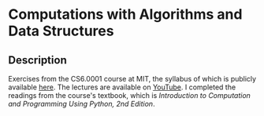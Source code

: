 # Computations with Algorithms and Data Structures

## Description
Exercises from the CS6.0001 course at MIT, the syllabus of which is publicly available [here](https://ocw.mit.edu/courses/electrical-engineering-and-computer-science/6-0001-introduction-to-computer-science-and-programming-in-python-fall-2016/index.htm). The lectures are available on [YouTube](https://www.youtube.com/watch?v=nykOeWgQcHM&list=PLUl4u3cNGP63WbdFxL8giv4yhgdMGaZNA). I completed the readings from the course's textbook, which is *Introduction to Computation and Programming Using Python, 2nd Edition*.